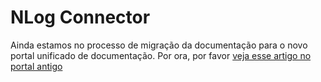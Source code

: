 ﻿# NLog Connector

Ainda estamos no processo de migração da documentação para o novo portal unificado de documentação. Por ora, por favor
[veja esse artigo no portal antigo](http://pki.lacunasoftware.com/Help/html/a6a0eefd-01df-4144-8259-56d801653f35.htm)
